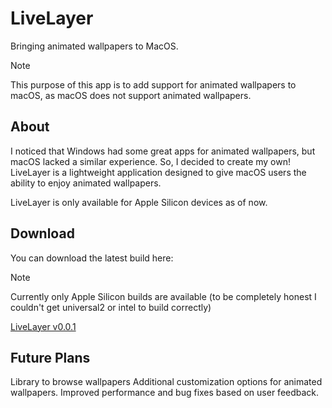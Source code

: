 # LiveLayer
Bringing animated wallpapers to MacOS.

> [!NOTE]  
> This purpose of this app is to add support for animated wallpapers to macOS, as macOS does not support animated wallpapers.

## About
I noticed that Windows had some great apps for animated wallpapers, but macOS lacked a similar experience. So, I decided to create my own! LiveLayer is a lightweight application designed to give macOS users the ability to enjoy animated wallpapers.

LiveLayer is only available for Apple Silicon devices as of now.

## Download
You can download the latest build here:
> [!NOTE]  
> Currently only Apple Silicon builds are available (to be completely honest I couldn't get universal2 or intel to build correctly)

[LiveLayer v0.0.1](https://github.com/CodingNewbieXD/LiveLayer/raw/refs/heads/main/LiveLayer_v0.0.1.zip)


## Future Plans
Library to browse wallpapers
Additional customization options for animated wallpapers.
Improved performance and bug fixes based on user feedback.
